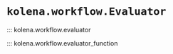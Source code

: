 # `kolena.workflow.Evaluator`

::: kolena.workflow.evaluator

::: kolena.workflow.evaluator_function
